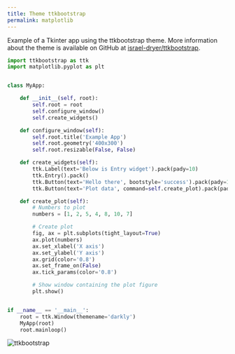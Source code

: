 ```yaml
---
title: Theme ttkbootstrap
permalink: matplotlib
---
```


Example of a Tkinter app using the ttkbootstrap theme. More information about
the theme is available on GitHub at [israel-dryer/ttkbootstrap](https://github.com/israel-dryer/ttkbootstrap).

```python
import ttkbootstrap as ttk
import matplotlib.pyplot as plt


class MyApp:

    def __init__(self, root):
        self.root = root
        self.configure_window()
        self.create_widgets()

    def configure_window(self):
        self.root.title('Example App')
        self.root.geometry('400x300')
        self.root.resizable(False, False)

    def create_widgets(self):
        ttk.Label(text='Below is Entry widget').pack(pady=10)
        ttk.Entry().pack()
        ttk.Button(text='Hello there', bootstyle='success').pack(pady=10)
        ttk.Button(text='Plot data', command=self.create_plot).pack(pady=20)

    def create_plot(self):
        # Numbers to plot
        numbers = [1, 2, 5, 4, 8, 10, 7]

        # Create plot
        fig, ax = plt.subplots(tight_layout=True)
        ax.plot(numbers)
        ax.set_xlabel('X axis')
        ax.set_ylabel('Y axis')
        ax.grid(color='0.8')
        ax.set_frame_on(False)
        ax.tick_params(color='0.8')

        # Show window containing the plot figure
        plt.show()


if __name__ == '__main__':
    root = ttk.Window(themename='darkly')
    MyApp(root)
    root.mainloop()
```

![ttkbootstrap](/pythonic/images/tkinter-ttkbootstrap.png)
